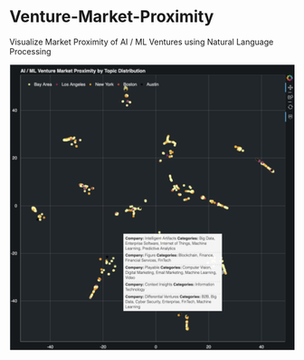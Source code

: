 # Venture-Market-Proximity
Visualize Market Proximity of AI / ML Ventures using Natural Language Processing

![img](img/app_screenshot.png)

